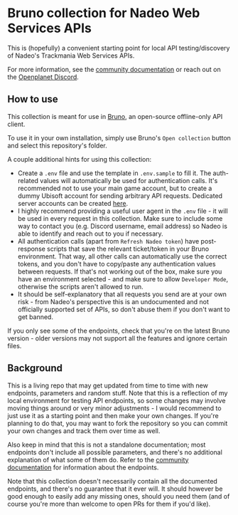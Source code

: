 # Bruno collection for Nadeo Web Services APIs

This is (hopefully) a convenient starting point for local API testing/discovery of Nadeo's Trackmania Web Services APIs.

For more information, see the [community documentation](<https://webservices.openplanet.dev/>) or reach out on the [Openplanet Discord](https://openplanet.dev/link/discord).

## How to use

This collection is meant for use in [Bruno](https://www.usebruno.com/), an open-source offline-only API client.

To use it in your own installation, simply use Bruno's `Open collection` button and select this repository's folder.

A couple additional hints for using this collection:

- Create a `.env` file and use the template in `.env.sample` to fill it. The auth-related values will automatically be used for authentication calls. It's recommended not to use your main game account, but to create a dummy Ubisoft account for sending arbitrary API requests. Dedicated server accounts can be created [here](https://www.trackmania.com/player/dedicated-servers).
- I highly recommend providing a useful user agent in the `.env` file - it will be used in every request in this collection. Make sure to include some way to contact you (e.g. Discord username, email address) so Nadeo is able to identify and reach out to you if necessary.
- All authentication calls (apart from `Refresh Nadeo token`) have post-response scripts that save the relevant ticket/token in your Bruno environment. That way, all other calls can automatically use the correct tokens, and you don't have to copy/paste any authentication values between requests. If that's not working out of the box, make sure you have an environment selected - and make sure to allow `Developer Mode`, otherwise the scripts aren't allowed to run.
- It should be self-explanatory that all requests you send are at your own risk - from Nadeo's perspective this is an undocumented and not officially supported set of APIs, so don't abuse them if you don't want to get banned.

If you only see some of the endpoints, check that you're on the latest Bruno version - older versions may not support all the features and ignore certain files.

## Background

This is a living repo that may get updated from time to time with new endpoints, parameters and random stuff. Note that this is a reflection of my local environment for testing API endpoints, so some changes may involve moving things around or very minor adjustments - I would recommend to just use it as a starting point and then make your own changes. If you're planning to do that, you may want to fork the repository so you can commit your own changes and track them over time as well.

Also keep in mind that this is not a standalone documentation; most endpoints don't include all possible parameters, and there's no additional explanation of what some of them do. Refer to the [community documentation](<https://webservices.openplanet.dev/>) for information about the endpoints.

Note that this collection doesn't necessarily contain all the documented endpoints, and there's no guarantee that it ever will. It should however be good enough to easily add any missing ones, should you need them (and of course you're more than welcome to open PRs for them if you'd like).
